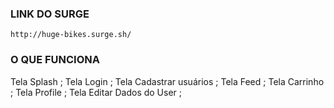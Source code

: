 ### LINK DO SURGE
`http://huge-bikes.surge.sh/`


### O QUE FUNCIONA

Tela Splash ;
Tela Login ;
Tela Cadastrar usuários  ;
Tela Feed ; 
Tela Carrinho ;
Tela Profile ;
Tela Editar Dados do User ;

